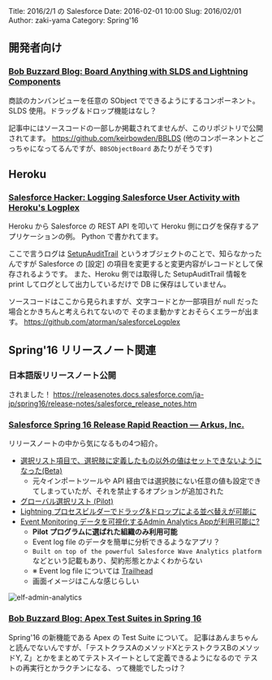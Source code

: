 Title: 2016/2/1 の Salesforce
Date: 2016-02-01 10:00
Slug: 2016/02/01
Author: zaki-yama
Category: Spring'16


## 開発者向け




### [Bob Buzzard Blog: Board Anything with SLDS and Lightning Components](http://bobbuzzard.blogspot.jp/2016/01/board-anything-with-slds-and-lightning.html)

商談のカンバンビューを任意の SObject でできるようにするコンポーネント。
SLDS 使用。ドラッグ＆ドロップ機能はなし？

記事中にはソースコードの一部しか掲載されてませんが、このリポジトリで公開されてます。
https://github.com/keirbowden/BBLDS
(他のコンポーネントとごっちゃになってるんですが、`BBSObjectBoard` あたりがそうです)

## Heroku

### [Salesforce Hacker: Logging Salesforce User Activity with Heroku's Logplex](http://www.salesforcehacker.com/2016/01/logging-salesforce-user-activity-with.html)

Heroku から Salesforce の REST API を叩いて Heroku 側にログを保存するアプリケーションの例。
Python で書かれてます。

ここで言うログは [SetupAuditTrail](https://developer.salesforce.com/docs/atlas.en-us.api.meta/api/sforce_api_objects_setupaudittrail.htm) というオブジェクトのことで、知らなかったんですが Salesforce の [設定] の項目を変更すると変更内容がレコードとして保存されるようです。
また、Heroku 側では取得した SetupAuditTrail 情報を print してログとして出力しているだけで DB に保存はしていません。

ソースコードはここから見られますが、文字コードとか一部項目が null だった場合とかきちんと考えられてないので
そのまま動かすとおそらくエラーが出ます。
https://github.com/atorman/salesforceLogplex



## Spring'16 リリースノート関連

### 日本語版リリースノート公開

されました！
https://releasenotes.docs.salesforce.com/ja-jp/spring16/release-notes/salesforce_release_notes.htm

### [Salesforce Spring 16 Release Rapid Reaction — Arkus, Inc.](http://www.arkusinc.com/archive/2016/salesforce-spring-16-release-rapid-reaction)

リリースノートの中から気になるもの4つ紹介。

- [選択リスト項目で、選択肢に定義したもの以外の値はセットできないようになった(Beta)](http://docs.releasenotes.salesforce.com/en-us/spring16/release-notes/rn_forcecom_general_restricted_picklists_beta.htm)
  - 元々インポートツールや API 経由では選択肢にない任意の値も設定できてしまっていたが、それを禁止するオプションが追加された
- [グローバル選択リスト (Pilot)](http://docs.releasenotes.salesforce.com/en-us/spring16/release-notes/rn_forcecom_general_global_picklists_open_pilot.htm)
- [Lightning プロセスビルダーでドラッグ&ドロップによる並べ替えが可能に](http://docs.releasenotes.salesforce.com/en-us/spring16/release-notes/rn_forcecom_process_reorder_criteria.htm)
- [Event Monitoring データを可視化するAdmin Analytics Appが利用可能に?](http://docs.releasenotes.salesforce.com/en-us/spring16/release-notes/rn_forcecom_monitoring_wave.htm)
  - **Pilot プログラムに選ばれた組織のみ利用可能**
  - Event log file のデータを簡単に分析できるようなアプリ？
  - `Built on top of the powerful Salesforce Wave Analytics platform` などという記載もあり、契約形態とかよくわからない
  - ※ Event log file については [Trailhead](https://developer.salesforce.com/trailhead/ja/module/event_monitoring)
  - 画面イメージはこんな感じらしい

![elf-admin-analytics]({filename}/images/2016-02-01/elf-admin-analytics.png)

### [Bob Buzzard Blog: Apex Test Suites in Spring 16](http://bobbuzzard.blogspot.co.uk/2016/01/test-suites-in-spring-16.html)

Spring'16 の新機能である Apex の Test Suite について。
記事はあんまちゃんと読んでないんですが、「テストクラスAのメソッドXとテストクラスBのメソッドY, Z」とかをまとめてテストスイートとして定義できるようになるので
テストの再実行とかラクチンになる、って機能でしたっけ？




